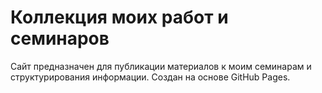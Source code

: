 # Коллекция моих работ и семинаров

Сайт предназначен для публикации материалов к моим семинарам и структурирования информации.
Создан на основе GitHub Pages.
